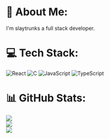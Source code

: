 # 💫 About Me:
I'm slaytrunks
a full stack developer.<br>


# 💻 Tech Stack:
![React](https://img.shields.io/badge/react-%2320232a.svg?style=for-the-badge&logo=react&logoColor=%2361DAFB) ![C](https://img.shields.io/badge/c-%2300599C.svg?style=for-the-badge&logo=c&logoColor=white) ![JavaScript](https://img.shields.io/badge/javascript-%23323330.svg?style=for-the-badge&logo=javascript&logoColor=%23F7DF1E) ![TypeScript](https://img.shields.io/badge/typescript-%23007ACC.svg?style=for-the-badge&logo=typescript&logoColor=white)
# 📊 GitHub Stats:
![](https://github-readme-stats.vercel.app/api?username=slaytrunks&theme=dark&hide_border=false&include_all_commits=false&count_private=false)<br/>
![](https://github-readme-streak-stats.herokuapp.com/?user=slaytrunks&theme=dark&hide_border=false)<br/>
![](https://github-readme-stats.vercel.app/api/top-langs/?username=slaytrunks&theme=dark&hide_border=false&include_all_commits=false&count_private=false&layout=compact)



<!-- Proudly created with GPRM ( https://gprm.itsvg.in ) -->
